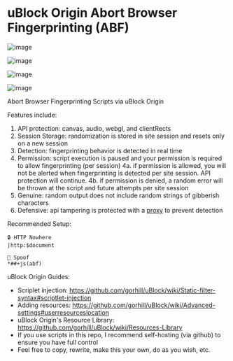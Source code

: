 # uBlock Origin Abort Browser Fingerprinting (ABF)

![image](https://user-images.githubusercontent.com/6946045/87236128-0ab16800-c39a-11ea-8ce2-109ed7878dc9.png)

![image](https://user-images.githubusercontent.com/6946045/87235602-8c9d9300-c392-11ea-9ccc-7be79702df13.png)

![image](https://user-images.githubusercontent.com/6946045/87235868-ff5c3d80-c395-11ea-87b1-56f759419043.png)

![image](https://user-images.githubusercontent.com/6946045/87235934-164f5f80-c397-11ea-8df9-1468ecf872f1.png)

Abort Browser Fingerprinting Scripts via uBlock Origin

Features include:
1. API protection: canvas, audio, webgl, and clientRects
2. Session Storage: randomization is stored in site session and resets only on a new session
3. Detection: fingerprinting behavior is detected in real time
4. Permission: script execution is paused and your permission is required to allow fingerprinting (per session)
4a. if permission is allowed, you will not be alerted when fingerprinting is detected per site session. API protection will continue.
4b. if permission is denied, a random error will be thrown at the script and future attempts per site session
5. Genuine: random output does not include random strings of gibberish characters
6. Defensive: api tampering is protected with a [proxy](https://adtechmadness.wordpress.com/2019/03/23/javascript-tampering-detection-and-stealth/) to prevent detection

Recommended Setup:
```
🔒 HTTP Nowhere
|http:$document

🧪 Spoof
*##+js(abf)
```

uBlock Origin Guides:
- Scriplet injection: https://github.com/gorhill/uBlock/wiki/Static-filter-syntax#scriptlet-injection
- Adding resources: https://github.com/gorhill/uBlock/wiki/Advanced-settings#userresourceslocation
- uBlock Origin's Resource Library: https://github.com/gorhill/uBlock/wiki/Resources-Library
- If you use scripts in this repo, I recommend self-hosting (via github) to ensure you have full control
- Feel free to copy, rewrite, make this your own, do as you wish, etc.
